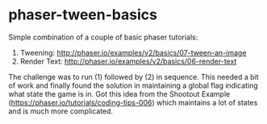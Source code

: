 # phaser-tween-basics

Simple combination of a couple of basic phaser tutorials:

1. Tweening: http://phaser.io/examples/v2/basics/07-tween-an-image
1. Render Text: http://phaser.io/examples/v2/basics/06-render-text

The challenge was to run (1) followed by (2) in sequence. 
This needed a bit of work and finally found the solution in maintaining a global flag indicating what state the game is in.
Got this idea from the Shootout Example (https://phaser.io/tutorials/coding-tips-006) which maintains a lot of states and is much more complicated.

